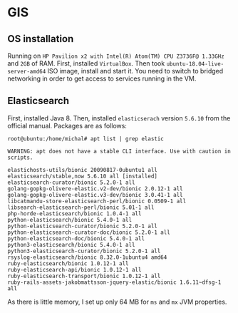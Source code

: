 # GIS

## OS installation
Running on ```HP Pavilion x2 with Intel(R) Atom(TM) CPU Z3736F@ 1.33GHz``` and ```2GB``` of RAM. First, installed ```VirtualBox```. Then took ```ubuntu-18.04-live-server-amd64``` ISO image, install and start it. You need to switch to bridged networking in order to get access to services running in the VM. 

## Elasticsearch
First, installed Java 8. Then, installed ```elasticserach``` version ```5.6.10``` from the official manual. Packages are as follows:

```
root@ubuntu:/home/michal# apt list | grep elastic

WARNING: apt does not have a stable CLI interface. Use with caution in scripts.

elastichosts-utils/bionic 20090817-0ubuntu1 all
elasticsearch/stable,now 5.6.10 all [installed]
elasticsearch-curator/bionic 5.2.0-1 all
golang-gopkg-olivere-elastic.v2-dev/bionic 2.0.12-1 all
golang-gopkg-olivere-elastic.v3-dev/bionic 3.0.41-1 all
libcatmandu-store-elasticsearch-perl/bionic 0.0509-1 all
libsearch-elasticsearch-perl/bionic 5.01-1 all
php-horde-elasticsearch/bionic 1.0.4-1 all
python-elasticsearch/bionic 5.4.0-1 all
python-elasticsearch-curator/bionic 5.2.0-1 all
python-elasticsearch-curator-doc/bionic 5.2.0-1 all
python-elasticsearch-doc/bionic 5.4.0-1 all
python3-elasticsearch/bionic 5.4.0-1 all
python3-elasticsearch-curator/bionic 5.2.0-1 all
rsyslog-elasticsearch/bionic 8.32.0-1ubuntu4 amd64
ruby-elasticsearch/bionic 1.0.12-1 all
ruby-elasticsearch-api/bionic 1.0.12-1 all
ruby-elasticsearch-transport/bionic 1.0.12-1 all
ruby-rails-assets-jakobmattsson-jquery-elastic/bionic 1.6.11~dfsg-1 all
```

As there is little memory, I set up only 64 MB for ```ms``` and ```mx``` JVM properties.
